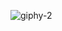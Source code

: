
![giphy-2](https://user-images.githubusercontent.com/72804081/189071953-a080f887-43b9-47c4-9d8e-ab4e13ea0b61.gif)
